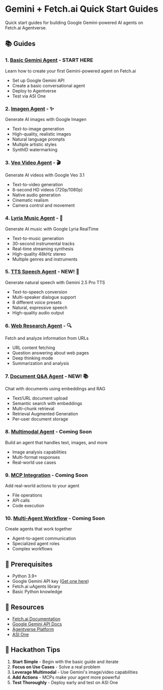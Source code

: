 # Gemini + Fetch.ai Quick Start Guides

Quick start guides for building Google Gemini-powered AI agents on Fetch.ai Agentverse.

## 📚 Guides

### 1. [Basic Gemini Agent](./01-basic-gemini-agent/) - **START HERE**
Learn how to create your first Gemini-powered agent on Fetch.ai
- Set up Google Gemini API
- Create a basic conversational agent
- Deploy to Agentverse
- Test via ASI One

### 2. [Imagen Agent](./02-imagen-agent/) - ✨
Generate AI images with Google Imagen
- Text-to-image generation
- High-quality, realistic images
- Natural language prompts
- Multiple artistic styles
- SynthID watermarking

### 3. [Veo Video Agent](./03-veo-video-agent/) - 🎬
Generate AI videos with Google Veo 3.1
- Text-to-video generation
- 8-second HD videos (720p/1080p)
- Native audio generation
- Cinematic realism
- Camera control and movement

### 4. [Lyria Music Agent](./04-lyria-music-agent/) - 🎵
Generate AI music with Google Lyria RealTime
- Text-to-music generation
- 30-second instrumental tracks
- Real-time streaming synthesis
- High-quality 48kHz stereo
- Multiple genres and instruments

### 5. [TTS Speech Agent](./05-tts-speech-agent/) - **NEW! 🎤**
Generate natural speech with Gemini 2.5 Pro TTS
- Text-to-speech conversion
- Multi-speaker dialogue support
- 8 different voice presets
- Natural, expressive speech
- High-quality audio output

### 6. [Web Research Agent](./06-web-research-agent/) - 🔍
Fetch and analyze information from URLs
- URL content fetching
- Question answering about web pages
- Deep thinking mode
- Summarization and analysis

### 7. [Document Q&A Agent](./07-document-qa-agent/) - **NEW! 📚**
Chat with documents using embeddings and RAG
- Text/URL document upload
- Semantic search with embeddings
- Multi-chunk retrieval
- Retrieval Augmented Generation
- Per-user document storage

### 8. [Multimodal Agent](./08-multimodal-agent/) - Coming Soon
Build an agent that handles text, images, and more
- Image analysis capabilities
- Multi-format responses
- Real-world use cases

### 9. [MCP Integration](./09-mcp-integration/) - Coming Soon
Add real-world actions to your agent
- File operations
- API calls
- Code execution

### 10. [Multi-Agent Workflow](./10-multi-agent-workflow/) - Coming Soon
Create agents that work together
- Agent-to-agent communication
- Specialized agent roles
- Complex workflows

## 🚀 Prerequisites

- Python 3.9+
- Google Gemini API key ([Get one here](https://makersuite.google.com/app/apikey))
- Fetch.ai uAgents library
- Basic Python knowledge

## 📖 Resources

- [Fetch.ai Documentation](https://fetch.ai/docs)
- [Google Gemini API Docs](https://ai.google.dev/docs)
- [Agentverse Platform](https://agentverse.ai)
- [ASI One](https://asi.one)

## 🎯 Hackathon Tips

1. **Start Simple** - Begin with the basic guide and iterate
2. **Focus on Use Cases** - Solve a real problem
3. **Leverage Multimodal** - Use Gemini's image/video capabilities
4. **Add Actions** - MCPs make your agent more powerful
5. **Test Thoroughly** - Deploy early and test on ASI One

